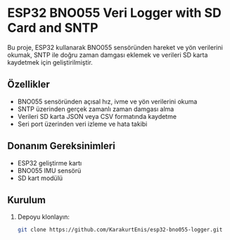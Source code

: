 # ESP32 BNO055 Veri Logger with SD Card and SNTP

Bu proje, ESP32 kullanarak BNO055 sensöründen hareket ve yön verilerini okumak, SNTP ile doğru zaman damgası eklemek ve verileri SD karta kaydetmek için geliştirilmiştir.

## Özellikler

- BNO055 sensöründen açısal hız, ivme ve yön verilerini okuma  
- SNTP üzerinden gerçek zamanlı zaman damgası alma  
- Verileri SD karta JSON veya CSV formatında kaydetme  
- Seri port üzerinden veri izleme ve hata takibi  

## Donanım Gereksinimleri

- ESP32 geliştirme kartı  
- BNO055 IMU sensörü  
- SD kart modülü   

## Kurulum

1. Depoyu klonlayın:  
   ```bash
   git clone https://github.com/KarakurtEnis/esp32-bno055-logger.git
